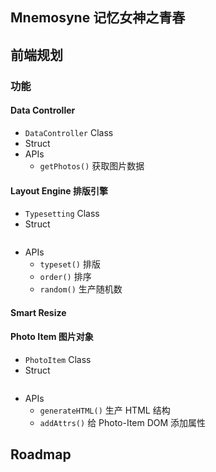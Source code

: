 Mnemosyne 记忆女神之青春
------------------------


## 前端规划

### 功能

#### Data Controller
  * `DataController` Class
  * Struct
  * APIs
    - `getPhotos()` 获取图片数据

#### Layout Engine 排版引擎
  * `Typesetting` Class
  * Struct
    ```javascript
    ```
  * APIs
    - `typeset()` 排版
    - `order()` 排序
    - `random()` 生产随机数

#### Smart Resize

#### Photo Item 图片对象
  * `PhotoItem` Class
  * Struct
    ```javascript
    ```
  * APIs
    - `generateHTML()` 生产 HTML 结构
    - `addAttrs()` 给 Photo-Item DOM 添加属性


## Roadmap


